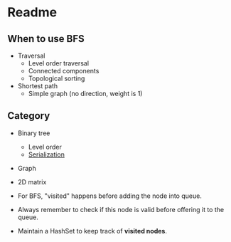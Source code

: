 # Readme

## When to use BFS

- Traversal
  - Level order traversal
  - Connected components
  - Topological sorting
- Shortest path
  - Simple graph (no direction, weight is 1)

## Category

- Binary tree
  - Level order
  - [Serialization](BinaryTreeSerialization.md)
- Graph
- 2D matrix

- For BFS, "visited" happens before adding the node into queue.
- Always remember to check if this node is valid before offering it to the queue.
- Maintain a HashSet to keep track of __visited nodes__.